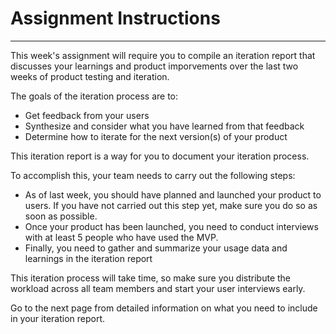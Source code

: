 # Assignment Instructions

---

This week's assignment will require you to compile an iteration report that discusses your learnings and product imporvements over the last two weeks of product testing and iteration. 

The goals of the iteration process are to:
- Get feedback from your users 
- Synthesize and consider what you have learned from that feedback
- Determine how to iterate for the next version(s) of your product

This iteration report is a way for you to document your iteration process.

To accomplish this, your team needs to carry out the following steps:
- As of last week, you should have planned and launched your product to users. If you have not carried out this step yet, make sure you do so as soon as possible.
- Once your product has been launched, you need to conduct interviews with at least 5 people who have used the MVP.
- Finally, you need to gather and summarize your usage data and learnings in the iteration report

This iteration process will take time, so make sure you distribute the workload across all team members and start your user interviews early.

Go to the next page from detailed information on what you need to include in your iteration report.
